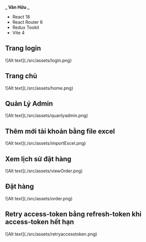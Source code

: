 **_ Văn Hữu _**

- React 18
- React Router 6
- Redux Tookit
- Vite 4
<h2>Trang login</h2>
![Alt text](./src/assets/login.png)
<h2>Trang chủ</h2>
![Alt text](./src/assets/home.png)
<h2>Quản Lý Admin</h2>
![Alt text](./src/assets/quanlyadmin.png)
<h2>Thêm mới tài khoản bằng file excel  </h2>
![Alt text](./src/assets/importExcel.png)
<h2>Xem lịch sử đặt hàng</h2>
![Alt text](./src/assets/viewOrder.png)
<h2>Đặt hàng</h2>
![Alt text](./src/assets/order.png)
<h2>Retry access-token bằng refresh-token khi access-token hết hạn</h2>
![Alt text](./src/assets/retryaccesstoken.png)
